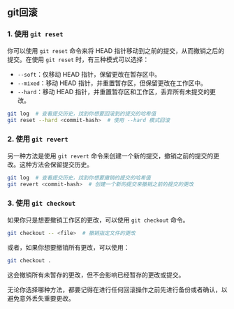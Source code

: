 

## git回滚

### 1. 使用 `git reset`

你可以使用 `git reset` 命令来将 HEAD 指针移动到之前的提交，从而撤销之后的提交。在使用 `git reset` 时，有三种模式可以选择：

- `--soft`：仅移动 HEAD 指针，保留更改在暂存区中。
- `--mixed`：移动 HEAD 指针，并重置暂存区，但保留更改在工作区中。
- `--hard`：移动 HEAD 指针，并重置暂存区和工作区，丢弃所有未提交的更改。

```bash
git log  # 查看提交历史，找到你想要回滚到的提交的哈希值
git reset --hard <commit-hash>  # 使用 --hard 模式回滚
```

### 2. 使用 `git revert`

另一种方法是使用 `git revert` 命令来创建一个新的提交，撤销之前的提交的更改。这种方法会保留提交历史。

```bash
git log  # 查看提交历史，找到你想要撤销的提交的哈希值
git revert <commit-hash>  # 创建一个新的提交来撤销之前的提交的更改
```

### 3. 使用 `git checkout`

如果你只是想要撤销工作区的更改，可以使用 `git checkout` 命令。

```bash
git checkout -- <file>  # 撤销指定文件的更改
```

或者，如果你想要撤销所有更改，可以使用：

```bash
git checkout .
```

这会撤销所有未暂存的更改，但不会影响已经暂存的更改或提交。

无论你选择哪种方法，都要记得在进行任何回滚操作之前先进行备份或者确认，以避免意外丢失重要更改。